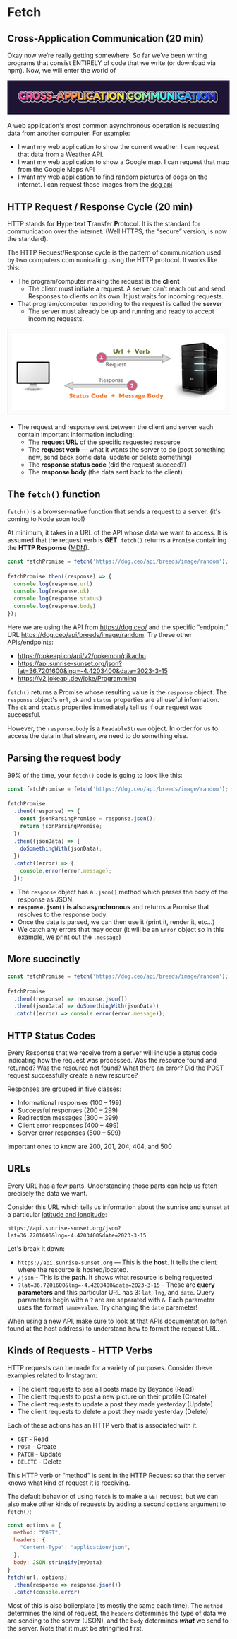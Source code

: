# Fetch

## Cross-Application Communication (20 min)

Okay now we’re really getting somewhere. So far we’ve been writing programs that consist ENTIRELY of code that we write (or download via npm). Now, we will enter the world of 

![Cross application communication in rainbow text](./images/cross-application-communication.png)

A web application's most common asynchronous operation is requesting data from another computer. For example:

- I want my web application to show the current weather. I can request that data from a Weather API.
- I want my web application to show a Google map. I can request that map from the Google Maps API
- I want my web application to find random pictures of dogs on the internet. I can request those images from the [dog api](https://dog.ceo/dog-api/)

## HTTP Request / Response Cycle (20 min)

HTTP stands for **H**yper**t**ext **T**ransfer **P**rotocol. It is the standard for communication over the internet. (Well HTTPS, the “secure” version, is now the standard).

The HTTP Request/Response cycle is the pattern of communication used by two computers communicating using the HTTP protocol. It works like this:

* The program/computer making the request is the **client**
  * The client must initiate a request. A server can’t reach out and send Responses  to clients on its own. It just waits for incoming requests.
* That program/computer responding to the request is called the **server**
  * The server must already be up and running and ready to accept incoming requests.

![The client sends a request with a URL and a verb. The server responds with the status code and the message body](./images/http-request-response-cycle.png)

* The request and response sent between the client and server each contain important information including:
  * The **request URL** of the specific requested resource
  * The **request verb** — what it wants the server to do (post something new, send back some data, update or delete something)
  * The **response status code** (did the request succeed?)
  * The **response body** (the data sent back to the client)

## The `fetch()` function

`fetch()` is a browser-native function that sends a request to a server. (it's coming to Node soon too!)

At minimum, it takes in a URL of the API whose data we want to access. It is assumed that the request verb is **GET**. `fetch()` returns a `Promise` containing the **HTTP Response** ([MDN](https://dog.ceo/api/breeds/image/random)).

```jsx
const fetchPromise = fetch('https://dog.ceo/api/breeds/image/random');

fetchPromise.then((response) => {
  console.log(response.url)	
  console.log(response.ok)
  console.log(response.status)
  console.log(response.body)
});
```

Here we are using the API from https://dog.ceo/ and the specific “endpoint” URL https://dog.ceo/api/breeds/image/random. Try these other APIs/endpoints:
- https://pokeapi.co/api/v2/pokemon/pikachu
- https://api.sunrise-sunset.org/json?lat=36.7201600&lng=-4.4203400&date=2023-3-15
- https://v2.jokeapi.dev/joke/Programming

`fetch()` returns a Promise whose resulting value is the `response` object. The `response` object's `url`, `ok` and `status` properties are all useful information. The `ok` and `status` properties immediately tell us if our request was successful.

However, the `response.body` is a `ReadableStream` object. In order for us to access the data in that stream, we need to do something else.

## Parsing the request body

99% of the time, your `fetch()` code is going to look like this:

```jsx
const fetchPromise = fetch('https://dog.ceo/api/breeds/image/random');

fetchPromise
  .then((response) => {
    const jsonParsingPromise = response.json();
    return jsonParsingPromise;
  })
  .then((jsonData) => {
    doSomethingWith(jsonData);
  })
  .catch((error) => {
    console.error(error.message);
  });
```

- The `response` object has a `.json()` method which parses the body of the response as JSON. 
- **`response.json()` is also asynchronous** and returns a Promise that resolves to the response body.
- Once the data is parsed, we can then use it (print it, render it, etc…)
- We catch any errors that may occur (it will be an `Error` object so in this example, we print out the `.message`)

## More succinctly

```js
const fetchPromise = fetch('https://dog.ceo/api/breeds/image/random');

fetchPromise
  .then((response) => response.json())
  .then((jsonData) => doSomethingWith(jsonData))
  .catch((error) => console.error(error.message));
```

## HTTP Status Codes

Every Response that we receive from a server will include a status code indicating how the request was processed. Was the resource found and returned? Was the resource not found? What there an error? Did the POST request successfully create a new resource? 

Responses are grouped in five classes:

- Informational responses (100 – 199)
- Successful responses (200 – 299)
- Redirection messages (300 – 399)
- Client error responses (400 – 499)
- Server error responses (500 – 599)

Important ones to know are 200, 201, 204, 404, and 500

## URLs

Every URL has a few parts. Understanding those parts can help us fetch precisely the data we want.

Consider this URL which tells us information about the sunrise and sunset at a particular [latitude and longitude](https://en.wikipedia.org/wiki/Geographic_coordinate_system#Latitude_and_longitude):

```
https://api.sunrise-sunset.org/json?lat=36.7201600&lng=-4.4203400&date=2023-3-15
```

Let's break it down:

- `https://api.sunrise-sunset.org` — This is the **host**. It tells the client where the resource is hosted/located.
- `/json` - This is the **path**. It shows what resource is being requested
- `?lat=36.7201600&lng=-4.4203400&date=2023-3-15` - These are **query parameters** and this particular URL has 3: `lat`, `lng`, and `date`. Query parameters begin with a `?` are are separated with `&`. Each parameter uses the format `name=value`. Try changing the `date` parameter!

When using a new API, make sure to look at that APIs [documentation](https://api.sunrise-sunset.org/) (often found at the host address) to understand how to format the request URL.

## Kinds of Requests - HTTP Verbs

HTTP requests can be made for a variety of purposes. Consider these examples related to Instagram:

- The client requests to see all posts made by Beyonce (Read)
- The client requests to post a new picture on their profile (Create)
- The client requests to update a post they made yesterday (Update)
- The client requests to delete a post they made yesterday (Delete)

Each of these actions has an HTTP verb that is associated with it.

- `GET` - Read
- `POST` - Create
- `PATCH` - Update
- `DELETE` - Delete

This HTTP verb or “method” is sent in the HTTP Request so that the server knows what kind of request it is receiving.

The default behavior of using `fetch` is to make a `GET` request, but we can also make other kinds of requests by adding a second `options` argument to `fetch()`:

```jsx
const options = {
  method: "POST",
  headers: {
    "Content-Type": "application/json",
  },
  body: JSON.stringify(myData)
}
fetch(url, options)
  .then(response => response.json())
  .catch(console.error)
```

Most of this is also boilerplate (its mostly the same each time). The `method` determines the kind of request, the `headers` determines the type of data we are sending to the server (JSON), and the `body` determines *****what***** we send to the server. Note that it must be stringified first.  